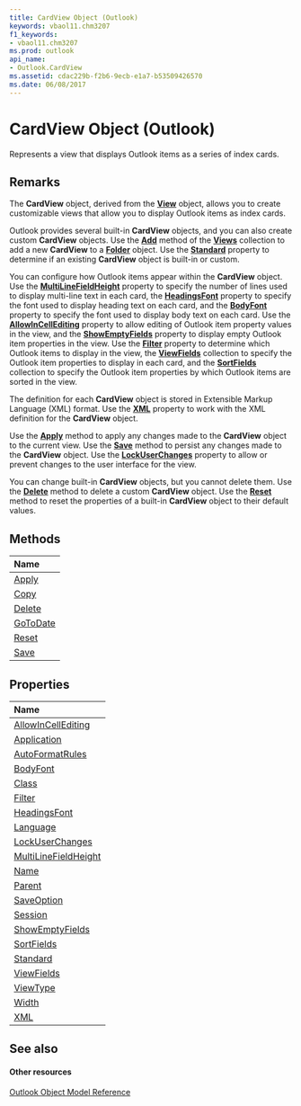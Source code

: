 ```yaml
---
title: CardView Object (Outlook)
keywords: vbaol11.chm3207
f1_keywords:
- vbaol11.chm3207
ms.prod: outlook
api_name:
- Outlook.CardView
ms.assetid: cdac229b-f2b6-9ecb-e1a7-b53509426570
ms.date: 06/08/2017
---
```



# CardView Object (Outlook)

Represents a view that displays Outlook items as a series of index cards.


## Remarks

The  **CardView** object, derived from the **[View](view-object-outlook.md)** object, allows you to create customizable views that allow you to display Outlook items as index cards.

Outlook provides several built-in  **CardView** objects, and you can also create custom **CardView** objects. Use the **[Add](views-add-method-outlook.md)** method of the **[Views](views-object-outlook.md)** collection to add a new **CardView** to a **[Folder](folder-object-outlook.md)** object. Use the **[Standard](cardview-standard-property-outlook.md)** property to determine if an existing **CardView** object is built-in or custom.

You can configure how Outlook items appear within the  **CardView** object. Use the **[MultiLineFieldHeight](cardview-multilinefieldheight-property-outlook.md)** property to specify the number of lines used to display multi-line text in each card, the **[HeadingsFont](cardview-headingsfont-property-outlook.md)** property to specify the font used to display heading text on each card, and the **[BodyFont](cardview-bodyfont-property-outlook.md)** property to specify the font used to display body text on each card. Use the **[AllowInCellEditing](cardview-allowincellediting-property-outlook.md)** property to allow editing of Outlook item property values in the view, and the **[ShowEmptyFields](cardview-showemptyfields-property-outlook.md)** property to display empty Outlook item properties in the view. Use the **[Filter](cardview-filter-property-outlook.md)** property to determine which Outlook items to display in the view, the **[ViewFields](cardview-viewfields-property-outlook.md)** collection to specify the Outlook item properties to display in each card, and the **[SortFields](cardview-sortfields-property-outlook.md)** collection to specify the Outlook item properties by which Outlook items are sorted in the view.

The definition for each  **CardView** object is stored in Extensible Markup Language (XML) format. Use the **[XML](cardview-xml-property-outlook.md)** property to work with the XML definition for the **CardView** object.

Use the  **[Apply](cardview-apply-method-outlook.md)** method to apply any changes made to the **CardView** object to the current view. Use the **[Save](cardview-save-method-outlook.md)** method to persist any changes made to the **CardView** object. Use the **[LockUserChanges](cardview-lockuserchanges-property-outlook.md)** property to allow or prevent changes to the user interface for the view.

You can change built-in  **CardView** objects, but you cannot delete them. Use the **[Delete](cardview-delete-method-outlook.md)** method to delete a custom **CardView** object. Use the **[Reset](cardview-reset-method-outlook.md)** method to reset the properties of a built-in **CardView** object to their default values.


## Methods



|**Name**|
|:-----|
|[Apply](cardview-apply-method-outlook.md)|
|[Copy](cardview-copy-method-outlook.md)|
|[Delete](cardview-delete-method-outlook.md)|
|[GoToDate](cardview-gotodate-method-outlook.md)|
|[Reset](cardview-reset-method-outlook.md)|
|[Save](cardview-save-method-outlook.md)|

## Properties



|**Name**|
|:-----|
|[AllowInCellEditing](cardview-allowincellediting-property-outlook.md)|
|[Application](cardview-application-property-outlook.md)|
|[AutoFormatRules](cardview-autoformatrules-property-outlook.md)|
|[BodyFont](cardview-bodyfont-property-outlook.md)|
|[Class](cardview-class-property-outlook.md)|
|[Filter](cardview-filter-property-outlook.md)|
|[HeadingsFont](cardview-headingsfont-property-outlook.md)|
|[Language](cardview-language-property-outlook.md)|
|[LockUserChanges](cardview-lockuserchanges-property-outlook.md)|
|[MultiLineFieldHeight](cardview-multilinefieldheight-property-outlook.md)|
|[Name](cardview-name-property-outlook.md)|
|[Parent](cardview-parent-property-outlook.md)|
|[SaveOption](cardview-saveoption-property-outlook.md)|
|[Session](cardview-session-property-outlook.md)|
|[ShowEmptyFields](cardview-showemptyfields-property-outlook.md)|
|[SortFields](cardview-sortfields-property-outlook.md)|
|[Standard](cardview-standard-property-outlook.md)|
|[ViewFields](cardview-viewfields-property-outlook.md)|
|[ViewType](cardview-viewtype-property-outlook.md)|
|[Width](cardview-width-property-outlook.md)|
|[XML](cardview-xml-property-outlook.md)|

## See also


#### Other resources


[Outlook Object Model Reference](http://msdn.microsoft.com/library/73221b13-d8d8-99b8-3394-b95dbbfd5ddc%28Office.15%29.aspx)
